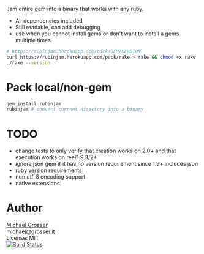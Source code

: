 Jam entire gem into a binary that works with any ruby.

 - All dependencies included
 - Still readable, can add debugging
 - use when you cannot install gems or don't want to install a gems multiple times

```Bash
# https://rubinjam.herokuapp.com/pack/GEM/VERSION
curl https://rubinjam.herokuapp.com/pack/rake > rake && chmod +x rake
./rake --version
```

Pack local/non-gem
============

```Bash
gem install rubinjam
rubinjam # convert current directory into a binary
```

TODO
====
 - change tests to only verify that creation works on 2.0+ and that execution works on ree/1.9.3/2+
 - ignore json gem if it has no version requirement since 1.9+ includes json
 - ruby version requirements
 - non utf-8 encoding support
 - native extensions

Author
======
[Michael Grosser](http://grosser.it)<br/>
michael@grosser.it<br/>
License: MIT<br/>
[![Build Status](https://travis-ci.org/grosser/rubinjam.png)](https://travis-ci.org/grosser/rubinjam)
